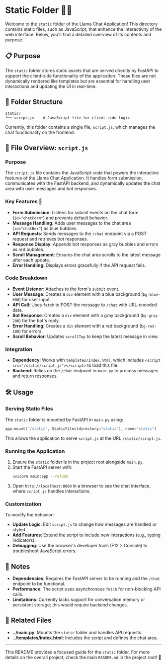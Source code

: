 # Static Folder 📁✨

Welcome to the `static` folder of the Llama Chat Application! This directory contains static files, such as JavaScript, that enhance the interactivity of the web interface. Below, you'll find a detailed overview of its contents and purpose.

## 📋 Purpose

The `static` folder stores static assets that are served directly by FastAPI to support the client-side functionality of the application. These files are not dynamically rendered like templates but are essential for handling user interactions and updating the UI in real-time.

## 📂 Folder Structure

```
static/
└── script.js    # JavaScript file for client-side logic
```

Currently, this folder contains a single file, `script.js`, which manages the chat functionality on the frontend.

## 📜 File Overview: `script.js`

### Purpose
The `script.js` file contains the JavaScript code that powers the interactive features of the Llama Chat Application. It handles form submission, communicates with the FastAPI backend, and dynamically updates the chat area with user messages and bot responses.

### Key Features 🌟
- **Form Submission**: Listens for submit events on the chat form (`id="chatForm"`) and prevents default behavior.
- **Message Handling**: Adds user messages to the chat area (`id="chatBox"`) as blue bubbles.
- **API Requests**: Sends messages to the `/chat` endpoint via a POST request and retrieves bot responses.
- **Response Display**: Appends bot responses as gray bubbles and errors as red bubbles.
- **Scroll Management**: Ensures the chat area scrolls to the latest message after each update.
- **Error Handling**: Displays errors gracefully if the API request fails.

### Code Breakdown
- **Event Listener**: Attaches to the form's `submit` event.
- **User Message**: Creates a `div` element with a blue background (`bg-blue-600`) for user input.
- **API Call**: Uses `fetch` to POST the message to `/chat` with URL-encoded data.
- **Bot Response**: Creates a `div` element with a gray background (`bg-gray-200`) for the bot's reply.
- **Error Handling**: Creates a `div` element with a red background (`bg-red-100`) for errors.
- **Scroll Behavior**: Updates `scrollTop` to keep the latest message in view.

### Integration
- **Dependency**: Works with `templates/index.html`, which includes `<script src="/static/script.js"></script>` to load this file.
- **Backend**: Relies on the `/chat` endpoint in `main.py` to process messages and return responses.

## 🛠️ Usage

### Serving Static Files
The `static` folder is mounted by FastAPI in `main.py` using:
```python
app.mount("/static", StaticFiles(directory="static"), name="static")
```
This allows the application to serve `script.js` at the URL `/static/script.js`.

### Running the Application
1. Ensure the `static` folder is in the project root alongside `main.py`.
2. Start the FastAPI server with:
   ```bash
   uvicorn main:app --reload
   ```
3. Open `http://localhost:8000` in a browser to see the chat interface, where `script.js` handles interactions.

### Customization
To modify the behavior:
- **Update Logic**: Edit `script.js` to change how messages are handled or styled.
- **Add Features**: Extend the script to include new interactions (e.g., typing indicators).
- **Debugging**: Use the browser's developer tools (F12 > Console) to troubleshoot JavaScript errors.

## 📝 Notes
- **Dependencies**: Requires the FastAPI server to be running and the `/chat` endpoint to be functional.
- **Performance**: The script uses asynchronous `fetch` for non-blocking API calls.
- **Limitations**: Currently lacks support for conversation memory or persistent storage; this would require backend changes.

## 🔗 Related Files
- **../main.py**: Mounts the `static` folder and handles API requests.
- **../templates/index.html**: Includes the script and defines the chat area.

---

This README provides a focused guide for the `static` folder. For more details on the overall project, check the main `README.md` in the project root! 🚀
